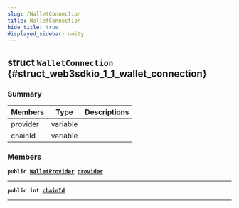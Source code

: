 ```yaml
---
slug: /WalletConnection
title: WalletConnection
hide_title: true
displayed_sidebar: unity
---
```


## struct `WalletConnection` {#struct_web3sdkio_1_1_wallet_connection}

### Summary

| Members  | Type     | Descriptions |
| -------- | -------- | ------------ |
| provider | variable |              |
| chainId  | variable |              |

### Members

**`public `[`WalletProvider`](docs/unity/WalletProvider.md#class_web3sdkio_1_1_wallet_provider)` `[`provider`](#struct_web3sdkio_1_1_wallet_connection_1a4e0dc3ec8e5174aaab9bbb029fe45f02)**

---

**`public int `[`chainId`](#struct_web3sdkio_1_1_wallet_connection_1a2eb9d449e812c64389e1ba5cc12c8fc4)**

---

